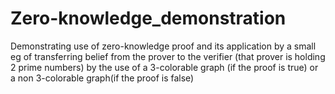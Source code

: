 # Zero-knowledge_demonstration

Demonstrating use of zero-knowledge proof and its application by a small eg of transferring belief from the prover to the verifier 
(that prover is holding 2 prime numbers) by the use of a 3-colorable graph (if the proof is true) or a non 3-colorable graph(if the proof is false)
